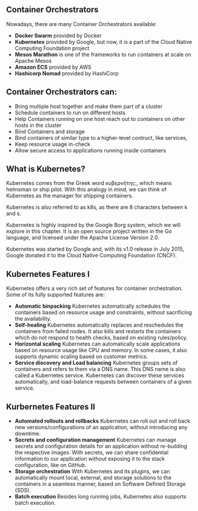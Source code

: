 ## Container Orchestrators

Nowadays, there are many Container Orchestrators available:

- **Docker Swarm** provided by Docker
- **Kubernetes** provided by Google, but now, it is a part of the Cloud Native Computing Foundation project
- **Mesos Marathon** is one of the frameworks to run containers at scale on Apache Mesos
- **Amazon ECS** provided by AWS
- **Hashicorp Nomad** provided by HashiCorp

## Container Orchestrators can:
- Bring multiple host together and make them part of a cluster
- Schedule containers to run on different hosts
- Help Containers running on one host reach out to containers on other hosts in the cluster
- Bind Containers and storage
- Bind containers of similar type to a higher-level contruct, like services, 
- Keep resource usage in-check
- Allow secure access to applications running inside containers

## What is Kubernetes?
Kubernetes comes from the Greek word κυβερνήτης:, which means helmsman or ship pilot. With this analogy in mind, we can think of Kubernetes as the manager for shipping containers.

Kubernetes is also referred to as k8s, as there are 8 characters between k and s.

Kubernetes is highly inspired by the Google Borg system, which we will explore in this chapter. It is an open source project written in the Go language, and licensed under the Apache License Version 2.0.

Kubernetes was started by Google and, with its v1.0 release in July 2015, Google donated it to the Cloud Native Computing Foundation (CNCF).

## Kubernetes Features I

Kubernetes offers a very rich set of features for container orchestration. Some of its fully supported features are:

- **Automatic binpacking**
    Kubernetes automatically schedules the containers based on resource usage and constraints, without sacrificing the           availability.
- **Self-healing**
    Kubernetes automatically replaces and reschedules the containers from failed nodes. It also kills and restarts the           containers which do not respond to health checks, based on existing rules/policy.
- **Horizontal scaling**
    Kubernetes can automatically scale applications based on resource usage like CPU and memory. In some cases, it also          supports dynamic scaling based on customer metrics.
- **Service discovery and Load balancing**
    Kubernetes groups sets of containers and refers to them via a DNS name. This DNS name is also called a Kubernetes            service. Kubernetes can discover these services automatically, and load-balance requests between containers of a given       service.

## Kurbernetes Features II

- **Automated rollouts and rollbacks**
Kubernetes can roll out and roll back new versions/configurations of an application, without introducing any downtime.
- **Secrets and configuration management**
Kubernetes can manage secrets and configuration details for an application without re-building the respective images. With secrets, we can share confidential information to our application without exposing it to the stack configuration, like on GitHub.
- **Storage orchestration**
With Kubernetes and its plugins, we can automatically mount local, external, and storage solutions to the containers in a seamless manner, based on Software Defined Storage (SDS).
- **Batch execution**
Besides long running jobs, Kubernetes also supports batch execution.
